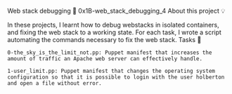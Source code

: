 Web stack debugging 📃 0x1B-web_stack_debugging_4
About this project 💡

In these projects, I learnt how to debug webstacks in isolated containers, and fixing the web stack to a working state. For each task, I wrote a script automating the commands necessary to fix the web stack.
Tasks 📃

    0-the_sky_is_the_limit_not.pp: Puppet manifest that increases the amount of traffic an Apache web server can effectively handle.

    1-user_limit.pp: Puppet manifest that changes the operating system configuration so that it is possible to login with the user holberton and open a file without error.
